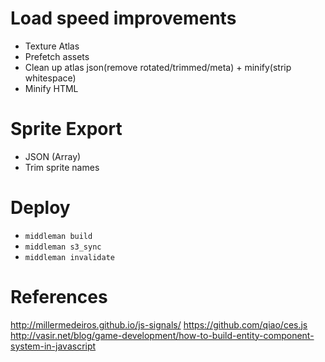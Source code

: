 
# Load speed improvements

- Texture Atlas
- Prefetch assets
- Clean up atlas json(remove rotated/trimmed/meta) + minify(strip whitespace)
- Minify HTML

# Sprite Export

- JSON (Array)
- Trim sprite names

# Deploy
- `middleman build`
- `middleman s3_sync`
- `middleman invalidate`

# References

http://millermedeiros.github.io/js-signals/
https://github.com/qiao/ces.js
http://vasir.net/blog/game-development/how-to-build-entity-component-system-in-javascript
